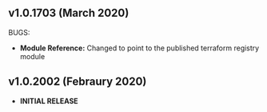 
## v1.0.1703 (March 2020)
BUGS:
* **Module Reference:** Changed to point to the published terraform registry module

## v1.0.2002 (Febraury 2020)
* **INITIAL RELEASE**
